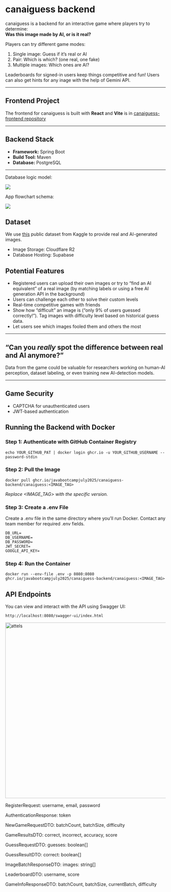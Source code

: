# canaiguess backend

canaiguess is a backend for an interactive game where players try to determine:  
**Was this image made by AI, or is it real?**

Players can try different game modes:
1. Single image: Guess if it’s real or AI
2. Pair: Which is which? (one real, one fake)
3. Multiple images: Which ones are AI?

Leaderboards for signed-in users keep things competitive and fun!
Users can also get hints for any inage with the help of Gemini API.

----

## **Frontend Project**

The frontend for canaiguess is built with **React** and **Vite** is in [canaiguess-frontend repository](https://github.com/JavaBootcampJuly2025/canaiguess-frontend)  

---

## **Backend Stack**

- **Framework:** Spring Boot
- **Build Tool:** Maven
- **Database:** PostgreSQL

---

Database logic model:

<img src="https://github.com/user-attachments/assets/87d49fab-e36c-45d3-8c1e-09dc41faf086" />

App flowchart schema:

<img src="https://github.com/user-attachments/assets/211fff08-5cf4-4fb0-9a70-552ebc0ca02b" />

## Dataset

We use [this](https://www.kaggle.com/datasets/tristanzhang32/ai-generated-images-vs-real-images?select=test) public dataset from Kaggle to provide real and AI-generated images. 
- Image Storage: Cloudflare R2
- Database Hosting: Supabase

## **Potential Features**

- Registered users can upload their own images or try to “find an AI equivalent” of a real image (by matching labels or using a free AI generation API in the background)
- Users can challenge each other to solve their custom levels
- Real-time competitive games with friends
- Show how “difficult” an image is (“only 9% of users guessed correctly!”). Tag images with difficulty level based on historical guess data.
- Let users see which images fooled them and others the most

---

## **“Can you _really_ spot the difference between real and AI anymore?”**

Data from the game could be valuable for researchers working on human-AI perception, dataset labeling, or even training new AI-detection models.

---

## **Game Security**

- CAPTCHA for unauthenticated users
- JWT-based authentication

## Running the Backend with Docker

### Step 1: Authenticate with GitHub Container Registry
```
echo YOUR_GITHUB_PAT | docker login ghcr.io -u YOUR_GITHUB_USERNAME --password-stdin
```

### Step 2: Pull the Image
```
docker pull ghcr.io/javabootcampjuly2025/canaiguess-backend/canaiguess:<IMAGE_TAG>
```

*Replace <IMAGE_TAG> with the specific version.*
  
### Step 3: Create a .env File

Create a .env file in the same directory where you’ll run Docker. Contact any team member for required .env fields.
```
DB_URL=
DB_USERNAME=
DB_PASSWORD=
JWT_SECRET=
GOOGLE_API_KEY=
```

### Step 4: Run the Container
```
docker run --env-file .env -p 8080:8080 ghcr.io/javabootcampjuly2025/canaiguess-backend/canaiguess:<IMAGE_TAG>
```

<!-- START API DOCS -->

## API Endpoints

You can view and interact with the API using Swagger UI:
```
http://localhost:8080/swagger-ui/index.html
```

<img width="653" height="552" alt="attels" src="https://github.com/user-attachments/assets/23653b43-c5ea-44a8-859e-4e543a5fecba" />

RegisterRequest: username, email, password

AuthenticationResponse: token

NewGameRequestDTO: batchCount, batchSize, difficulty

GameResultsDTO: correct, incorrect, accuracy, score

GuessRequestDTO: guesses: boolean[]

GuessResultDTO: correct: boolean[]

ImageBatchResponseDTO: images: string[]

LeaderboardDTO: username, score

GameInfoResponseDTO: batchCount, batchSize, currentBatch, difficulty

<!-- END API DOCS -->
